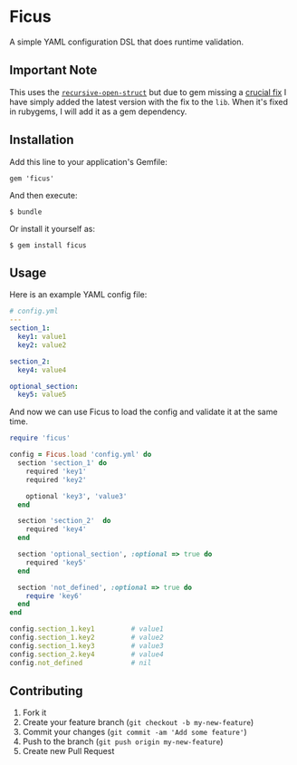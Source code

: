 # Ficus

A simple YAML configuration DSL that does runtime validation.

## Important Note
This uses the [`recursive-open-struct`](https://github.com/aetherknight/recursive-open-struct) but due to gem missing a [crucial fix](https://github.com/aetherknight/recursive-open-struct/commit/0c16caa1b9a19d12e97829f02083f0b7d21f0100) 
I have simply added the latest version with the fix to the `lib`. When it's fixed in rubygems, I will add it as a gem dependency.

## Installation

Add this line to your application's Gemfile:

    gem 'ficus'

And then execute:

    $ bundle

Or install it yourself as:

    $ gem install ficus

## Usage

Here is an example YAML config file:

```yaml
# config.yml
---
section_1:
  key1: value1
  key2: value2

section_2:
  key4: value4

optional_section:
  key5: value5
```

And now we can use Ficus to load the config and validate it at the same time.

```ruby
require 'ficus'

config = Ficus.load 'config.yml' do
  section 'section_1' do
    required 'key1'
    required 'key2'

    optional 'key3', 'value3'
  end

  section 'section_2'  do
    required 'key4'
  end

  section 'optional_section', :optional => true do
    required 'key5'
  end

  section 'not_defined', :optional => true do
    require 'key6'
  end
end

config.section_1.key1         # value1
config.section_1.key2         # value2
config.section_1.key3         # value3
config.section_2.key4         # value4
config.not_defined            # nil
```

## Contributing

1. Fork it
2. Create your feature branch (`git checkout -b my-new-feature`)
3. Commit your changes (`git commit -am 'Add some feature'`)
4. Push to the branch (`git push origin my-new-feature`)
5. Create new Pull Request
